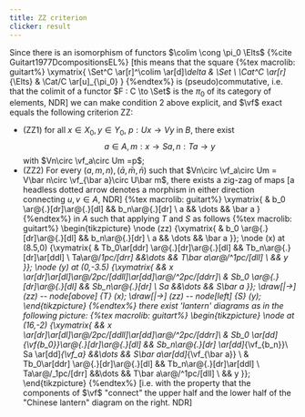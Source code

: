 ```yaml
---
title: ZZ criterion
clicker: result
---
```


Since there is an isomorphism of functors $\colim \cong \pi_0 \Elts$ {%cite Guitart1977DcompositionsEL%} [this means that the square
{%tex macrolib: guitart%}
\xymatrix{
\Set^C \ar[r]^\colim \ar[d]_\delta & \Set \\
\Cat^C \ar[r]_{\Elts} & \Cat/C \ar[u]_{\pi_0}
}
{%endtex%}
is (pseudo)commutative, i.e. that the colimit of a functor $F : C \to \Set$ is the $\pi_0$ of its category of elements, NDR] we can make condition 2 above explicit, and $\vf$ exact equals the following criterion ZZ:

- (ZZ1) for all $x\in X_0, y\in Y_0$, $p : Ux \to Vy$ in $B$, there exist
      $$a\in A, \, m : x \to Sa, \, n : Ta \to y$$
      with $Vn\circ \vf_a\circ Um =p$;
- (ZZ2) For every $(a,m,n), (\bar a,\bar m, \bar n)$ such that $Vn\circ \vf_a\circ Um = V\bar n\circ \vf_{\bar a}\circ U\bar m$, there exists a zig-zag of maps [a headless dotted arrow denotes a morphism in either direction connecting $u,v\in A$, NDR]
{%tex macrolib: guitart%}
\xymatrix{ & b_0 \ar@{.}[dr]\ar@{.}[dl]  && b_n\ar@{.}[dr] \\ a && \dots && \bar a }
{%endtex%}
in $A$ such that applying $T$ and $S$ as follows
{%tex macrolib: guitart%}
\begin{tikzpicture}
  \node (zz) {\xymatrix{ & b_0 \ar@{.}[dr]\ar@{.}[dl]  && b_n\ar@{.}[dr] \\ a && \dots && \bar a }};
  \node (x) at (8.5,0) {\xymatrix{
& Tb_0\ar[ddr] \ar@{.}[dr]\ar@{.}[dl] && Tb_n\ar@{.}[dr]\ar[ddl] \\
Ta\ar@/_1pc/[drr] &&\dots && T\bar a\ar@/^1pc/[dll] \\
&& y
}};
  \node (y) at (0,-3.5) {\xymatrix{
&& x \ar[dr]\ar[dl]\ar@/_2pc/[ddll]\ar[dd]\ar@/^2pc/[ddrr]\\
& Sb_0 \ar@{.}[dr]\ar@{.}[dl]  && Sb_n\ar@{.}[dr] \\
Sa &&\dots && S\bar a
}};
  \draw[|->] (zz) -- node[above] {$T$} (x);
  \draw[|->] (zz) -- node[left] {$S$} (y);
\end{tikzpicture}
{%endtex%}
there exist 'lantern' diagrams as in the following picture:
{%tex macrolib: guitart%}
\begin{tikzpicture}
  \node at (16,-2) {\xymatrix{
&& x \ar[dr]\ar[dl]\ar@/_2pc/[ddll]\ar[dd]\ar@/^2pc/[ddrr]\\
& Sb_0 \ar[dd]_{\vf_{b_0}}\ar@{.}[dr]\ar@{.}[dl]  && Sb_n\ar@{.}[dr] \ar[dd]_{\vf_{b_n}}\\
Sa \ar[dd]_{\vf_a} &&\dots && S\bar a\ar[dd]_{\vf_{\bar a}} \\
& Tb_0\ar[ddr] \ar@{.}[dr]\ar@{.}[dl] && Tb_n\ar@{.}[dr]\ar[ddl] \\
Ta\ar@/_1pc/[drr] &&\dots && T\bar a\ar@/^1pc/[dll] \\
&& y }};
\end{tikzpicture}
{%endtex%}
[i.e. with the property that the components of $\vf$ "connect" the upper half and the lower half of the "Chinese lantern" diagram on the right. NDR]

